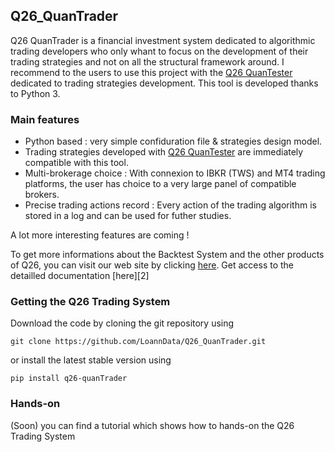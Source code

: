 [1]: https://github.com/LoannData/Q26_QuanTester.git

## Q26_QuanTrader

Q26 QuanTrader is a financial investment system dedicated to algorithmic trading developers who only whant to focus on the development of their trading strategies and not on all the structural framework around. I recommend to the users to use this project with the [Q26 QuanTester][1] dedicated to trading strategies development. This tool is developed thanks to Python 3. 

### Main features 

- Python based : very simple confiduration file & strategies design model.
- Trading strategies developed with [Q26 QuanTester][1] are immediately compatible with this tool. 
- Multi-brokerage choice : With connexion to IBKR (TWS) and MT4 trading platforms, the user has choice to a very large panel of compatible brokers. 
- Precise trading actions record : Every action of the trading algorithm is stored in a log and can be used for futher studies. 

A lot more interesting features are coming ! 

To get more informations about the Backtest System and the other products of Q26, you can visit our web site by clicking [here][1]. Get access to the detailled documentation [here][2] 

### Getting the Q26 Trading System

Download the code by cloning the git repository using 
```
git clone https://github.com/LoannData/Q26_QuanTrader.git
```

or install the latest stable version using
``` 
pip install q26-quanTrader
```

### Hands-on 

(Soon) you can find a tutorial which shows how to hands-on the Q26 Trading System
